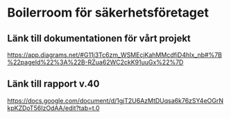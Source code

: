 # Boilerroom för säkerhetsföretaget

## Länk till dokumentationen för vårt projekt
https://app.diagrams.net/#G11j3Tc6zm_WSMEcjKahMMcdfiD4hIx_nb#%7B%22pageId%22%3A%22B-RZua62WC2ckK91uuGx%22%7D

## Länk till rapport v.40
https://docs.google.com/document/d/1gjT2U6AzMtDUqsa6k76zSY4eOGrNkpKZDoT56IzOdAA/edit?tab=t.0

